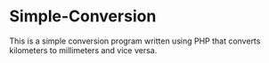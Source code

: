 # Simple-Conversion
This is a simple conversion program written using PHP that converts kilometers to millimeters and vice versa.
